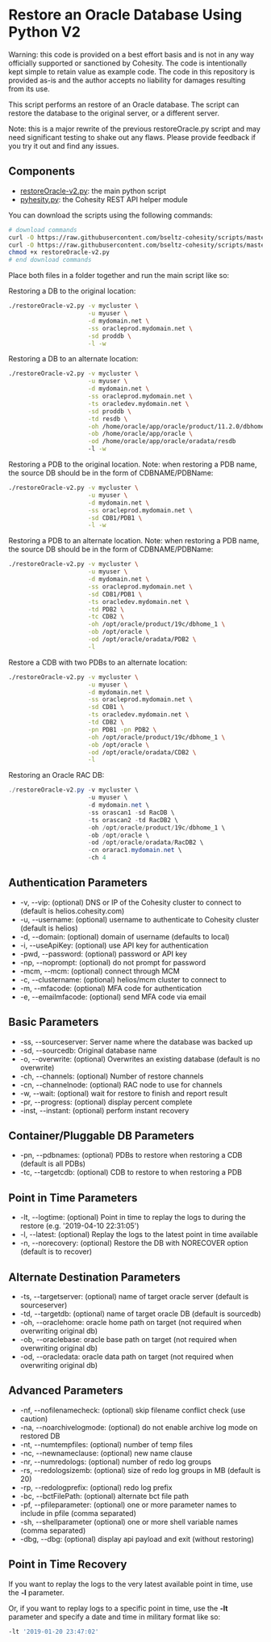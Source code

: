 # Restore an Oracle Database Using Python V2

Warning: this code is provided on a best effort basis and is not in any way officially supported or sanctioned by Cohesity. The code is intentionally kept simple to retain value as example code. The code in this repository is provided as-is and the author accepts no liability for damages resulting from its use.

This script performs an restore of an Oracle database. The script can restore the database to the original server, or a different server.

Note: this is a major rewrite of the previous restoreOracle.py script and may need significant testing to shake out any flaws. Please provide feedback if you try it out and find any issues.

## Components

* [restoreOracle-v2.py](https://raw.githubusercontent.com/bseltz-cohesity/scripts/master/oracle/python/restoreOracle-v2/restoreOracle-v2.py): the main python script
* [pyhesity.py](https://raw.githubusercontent.com/bseltz-cohesity/scripts/master/python/pyhesity/pyhesity.py): the Cohesity REST API helper module

You can download the scripts using the following commands:

```bash
# download commands
curl -O https://raw.githubusercontent.com/bseltz-cohesity/scripts/master/oracle/python/restoreOracle-v2/restoreOracle-v2.py
curl -O https://raw.githubusercontent.com/bseltz-cohesity/scripts/master/python/pyhesity.py
chmod +x restoreOracle-v2.py
# end download commands
```

Place both files in a folder together and run the main script like so:

Restoring a DB to the original location:

```bash
./restoreOracle-v2.py -v mycluster \
                      -u myuser \
                      -d mydomain.net \
                      -ss oracleprod.mydomain.net \
                      -sd proddb \
                      -l -w
```

Restoring a DB to an alternate location:

```bash
./restoreOracle-v2.py -v mycluster \
                      -u myuser \
                      -d mydomain.net \
                      -ss oracleprod.mydomain.net \
                      -ts oracledev.mydomain.net \
                      -sd proddb \
                      -td resdb \
                      -oh /home/oracle/app/oracle/product/11.2.0/dbhome_1 \
                      -ob /home/oracle/app/oracle \
                      -od /home/oracle/app/oracle/oradata/resdb
                      -l -w
```

Restoring a PDB to the original location. Note: when restoring a PDB name, the source DB should be in the form of CDBNAME/PDBName:

```bash
./restoreOracle-v2.py -v mycluster \
                      -u myuser \
                      -d mydomain.net \
                      -ss oracleprod.mydomain.net \
                      -sd CDB1/PDB1 \
                      -l -w
```

Restoring a PDB to an alternate location. Note: when restoring a PDB name, the source DB should be in the form of CDBNAME/PDBName:

```bash
./restoreOracle-v2.py -v mycluster \
                      -u myuser \
                      -d mydomain.net \
                      -ss oracleprod.mydomain.net \
                      -sd CDB1/PDB1 \
                      -ts oracledev.mydomain.net \
                      -td PDB2 \
                      -tc CDB2 \
                      -oh /opt/oracle/product/19c/dbhome_1 \
                      -ob /opt/oracle \
                      -od /opt/oracle/oradata/PDB2 \
                      -l
```

Restore a CDB with two PDBs to an alternate location:

```bash
./restoreOracle-v2.py -v mycluster \
                      -u myuser \
                      -d mydomain.net \
                      -ss oracleprod.mydomain.net \
                      -sd CDB1 \
                      -ts oracledev.mydomain.net \
                      -td CDB2 \
                      -pn PDB1 -pn PDB2 \
                      -oh /opt/oracle/product/19c/dbhome_1 \
                      -ob /opt/oracle \
                      -od /opt/oracle/oradata/CDB2 \
                      -l
```

Restoring an Oracle RAC DB:

```powershell
./restoreOracle-v2.py -v mycluster \
                      -u myuser \
                      -d mydomain.net \
                      -ss orascan1 -sd RacDB \
                      -ts orascan2 -td RacDB2 \
                      -oh /opt/oracle/product/19c/dbhome_1 \
                      -ob /opt/oracle \
                      -od /opt/oracle/oradata/RacDB2 \
                      -cn orarac1.mydomain.net \
                      -ch 4
```

## Authentication Parameters

* -v, --vip: (optional) DNS or IP of the Cohesity cluster to connect to (default is helios.cohesity.com)
* -u, --username: (optional) username to authenticate to Cohesity cluster (default is helios)
* -d, --domain: (optional) domain of username (defaults to local)
* -i, --useApiKey: (optional) use API key for authentication
* -pwd, --password: (optional) password or API key
* -np, --noprompt: (optional) do not prompt for password
* -mcm, --mcm: (optional) connect through MCM
* -c, --clustername: (optional) helios/mcm cluster to connect to
* -m, --mfacode: (optional) MFA code for authentication
* -e, --emailmfacode: (optional) send MFA code via email

## Basic Parameters

* -ss, --sourceserver: Server name where the database was backed up
* -sd, --sourcedb: Original database name
* -o, --overwrite: (optional) Overwrites an existing database (default is no overwrite)
* -ch, --channels: (optional) Number of restore channels
* -cn, --channelnode: (optional) RAC node to use for channels
* -w, --wait: (optional) wait for restore to finish and report result
* -pr, --progress: (optional) display percent complete
* -inst, --instant: (optional) perform instant recovery

## Container/Pluggable DB Parameters

* -pn, --pdbnames: (optional) PDBs to restore when restoring a CDB (default is all PDBs)
* -tc, --targetcdb: (optional) CDB to restore to when restoring a PDB

## Point in Time Parameters

* -lt, --logtime: (optional) Point in time to replay the logs to during the restore (e.g. '2019-04-10 22:31:05')
* -l, --latest: (optional) Replay the logs to the latest point in time available
* -n, --norecovery: (optional) Restore the DB with NORECOVER option (default is to recover)

## Alternate Destination Parameters

* -ts, --targetserver: (optional) name of target oracle server (default is sourceserver)
* -td, --targetdb: (optional) name of target oracle DB (default is sourcedb)
* -oh, --oraclehome: oracle home path on target (not required when overwriting original db)
* -ob, --oraclebase: oracle base path on target (not required when overwriting original db)
* -od, --oracledata: oracle data path on target (not required when overwriting original db)

## Advanced Parameters

* -nf, --nofilenamecheck: (optional) skip filename conflict check (use caution)
* -na, --noarchivelogmode: (optional) do not enable archive log mode on restored DB
* -nt, --numtempfiles: (optional) number of temp files
* -nc, --newnameclause: (optional) new name clause
* -nr, --numredologs: (optional) number of redo log groups
* -rs, --redologsizemb: (optional) size of redo log groups in MB (default is 20)
* -rp, --redologprefix: (optional) redo log prefix
* -bc, --bctFilePath: (optional) alternate bct file path
* -pf, --pfileparameter: (optional) one or more parameter names to include in pfile (comma separated)
* -sh, --shellparameter (optional) one or more shell variable names (comma separated)
* -dbg, --dbg: (optional) display api payload and exit (without restoring)

## Point in Time Recovery

If you want to replay the logs to the very latest available point in time, use the **-l** parameter.

Or, if you want to replay logs to a specific point in time, use the **-lt** parameter and specify a date and time in military format like so:

```bash
-lt '2019-01-20 23:47:02'
```
